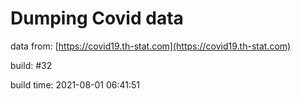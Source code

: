 Dumping Covid data
==================
                        
data from: [https://covid19.th-stat.com](https://covid19.th-stat.com)

build: #32

build time: 2021-08-01 06:41:51
